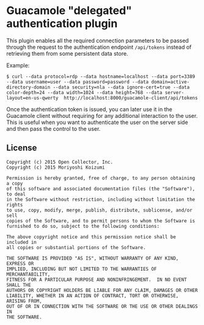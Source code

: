 Guacamole "delegated" authentication plugin
===========================================

This plugin enables all the required connection parameters to be passed through the request to the authentication endpoint `/api/tokens` instead of retrieving them from some persistent data store.

Example:
```
$ curl --data protocol=rdp --data hostname=localhost --data port=3389 --data username=user --data password=password --data domain=active-directory-domain --data security=nla --data ignore-cert=true --data color-depth=24 --data width=1024 --data height=768 --data server-layout=en-us-qwerty  http://localhost:8000/guacamole-client/api/tokens
```

Once the authentication token is issued,  you can later use it in the Guacamole client without requiring for any additional interaction to the user.  This is useful when you want to authenticate the user on the server side and then pass the control to the user.

License
-------

```
Copyright (c) 2015 Open Collector, Inc.
Copyright (c) 2015 Moriyoshi Koizumi

Permission is hereby granted, free of charge, to any person obtaining a copy
of this software and associated documentation files (the "Software"), to deal
in the Software without restriction, including without limitation the rights
to use, copy, modify, merge, publish, distribute, sublicense, and/or sell
copies of the Software, and to permit persons to whom the Software is
furnished to do so, subject to the following conditions:

The above copyright notice and this permission notice shall be included in
all copies or substantial portions of the Software.

THE SOFTWARE IS PROVIDED "AS IS", WITHOUT WARRANTY OF ANY KIND, EXPRESS OR
IMPLIED, INCLUDING BUT NOT LIMITED TO THE WARRANTIES OF MERCHANTABILITY,
FITNESS FOR A PARTICULAR PURPOSE AND NONINFRINGEMENT.  IN NO EVENT SHALL THE
AUTHORS OR COPYRIGHT HOLDERS BE LIABLE FOR ANY CLAIM, DAMAGES OR OTHER
LIABILITY, WHETHER IN AN ACTION OF CONTRACT, TORT OR OTHERWISE, ARISING FROM,
OUT OF OR IN CONNECTION WITH THE SOFTWARE OR THE USE OR OTHER DEALINGS IN
THE SOFTWARE.
```
